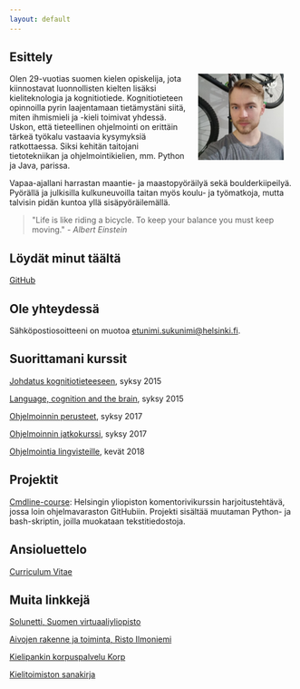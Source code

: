 ```yaml
---
layout: default
---
```


## Esittely

<img src="assets/images/profiili.jpg" alt="Photo" hspace="20" width="30%" align="right"/> Olen 29-vuotias suomen kielen opiskelija, jota kiinnostavat luonnollisten kielten lisäksi kieliteknologia ja kognitiotiede. Kognitiotieteen opinnoilla pyrin laajentamaan tietämystäni siitä, miten ihmismieli ja -kieli toimivat yhdessä. Uskon, että tieteellinen ohjelmointi on erittäin tärkeä työkalu vastaavia kysymyksiä ratkottaessa. Siksi kehitän taitojani tietotekniikan ja ohjelmointikielien, mm. Python ja Java, parissa.

Vapaa-ajallani harrastan maantie- ja maastopyöräilyä sekä boulderkiipeilyä. Pyörällä ja julkisilla kulkuneuvoilla taitan myös koulu- ja työmatkoja, mutta talvisin pidän kuntoa yllä sisäpyöräilemällä.

> "Life is like riding a bicycle. To keep your balance you must keep moving." _- Albert Einstein_

## Löydät minut täältä

[GitHub](https://github.com/vesikko)

## Ole yhteydessä

Sähköpostiosoitteeni on muotoa etunimi.sukunimi@helsinki.fi. 

## Suorittamani kurssit

[Johdatus kognitiotieteeseen](https://wiki.helsinki.fi/display/Kognitiotiede/Cog101+Johdatus+kognitiotieteeseen), syksy 2015

[Language, cognition and the brain](https://wiki.helsinki.fi/display/Kognitiotiede/Cog152+Language%2C+Cognition+and+the+Brain), syksy 2015

[Ohjelmoinnin perusteet](https://courses.helsinki.fi/en/tkt10002/119284736), syksy 2017

[Ohjelmoinnin jatkokurssi](https://courses.helsinki.fi/en/tkt10003/119284733), syksy 2017

[Ohjelmointia lingvisteille](https://courses.helsinki.fi/en/kik-lg208/120338152), kevät 2018

## Projektit

[Cmdline-course](https://github.com/vesikko/cmdline-course): Helsingin yliopiston komentorivikurssin harjoitustehtävä, jossa loin ohjelmavaraston GitHubiin. Projekti sisältää muutaman Python- ja bash-skriptin, joilla muokataan tekstitiedostoja.

## Ansioluettelo

[Curriculum Vitae](assets/documents/Your_new_CV.pdf)

## Muita linkkejä

[Solunetti, Suomen virtuaaliyliopisto](http://www.solunetti.fi/fi/)

[Aivojen rakenne ja toiminta, Risto Ilmoniemi](https://www.biomag.hus.fi/braincourse/L1.html)

[Kielipankin korpuspalvelu Korp](https://korp.csc.fi/#?stats_reduce=word&cqp=%5B%5D&corpus=ftb3_europarl,ftb3_jrcacquis,ftb2,reittidemo)

[Kielitoimiston sanakirja](https://www.kielitoimistonsanakirja.fi/)
